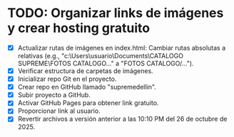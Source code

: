 # TODO: Organizar links de imágenes y crear hosting gratuito

- [x] Actualizar rutas de imágenes en index.html: Cambiar rutas absolutas a relativas (e.g., "c:\Users\usuario\Documents\CATALOGO SUPREME\FOTOS CATALOGO\..." a "FOTOS CATALOGO/...").
- [x] Verificar estructura de carpetas de imágenes.
- [x] Inicializar repo Git en el proyecto.
- [x] Crear repo en GitHub llamado "supremedellin".
- [x] Subir proyecto a GitHub.
- [x] Activar GitHub Pages para obtener link gratuito.
- [x] Proporcionar link al usuario.
- [x] Revertir archivos a versión anterior a las 10:10 PM del 26 de octubre de 2025.
